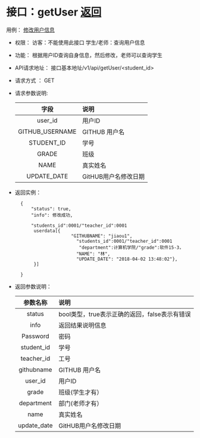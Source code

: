 # 接口：getUser [返回](../Readme.md)
用例： [修改用户信息](../用例/修改用户信息.md)

- 权限：
    访客：不能使用此接口
    学生/老师：查询用户信息

- 功能：
    根据用户ID查询自身信息，然后修改，老师可以查询学生

- API请求地址：
   接口基本地址/v1/api/getUser/<student_id>

- 请求方式 ：
    GET

- 请求参数说明:

     |字段|说明|
     |:-------:|:----------|
     |user_id|用户ID|
     |GITHUB_USERNAME|GITHUB 用户名|
     |STUDENT_ID|学号|
     |GRADE|班级|
     |NAME|真实姓名|
     |UPDATE_DATE|GitHUB用户名修改日期|


- 返回实例：

        {
            "status": true,
            "info": 修改成功,

            "students_id":0001/"teacher_id":0001
             userdata[{
                           "GITHUBNAME": "jiaou1",
                             "students_id":0001/"teacher_id":0001
                              "department":计算机学院/"grade":软件15-3，
                             "NAME": "林",
                             "UPDATE_DATE": "2018-04-02 13:48:02"},
             }]

        }

- 返回参数说明：

  |参数名称|说明|
  |:---------:|:--------------------------------------------------------|
  |status|bool类型，true表示正确的返回，false表示有错误|
  |info|返回结果说明信息|
  |Password|密码|
  |student_id|学号|
  |teacher_id|工号|
  |githubname|GITHUB 用户名|
  |user_id|用户ID|
  |grade|班级(学生才有）|
  |department|部门(老师才有）|
  |name|真实姓名|
  |update_date|GitHUB用户名修改日期|
